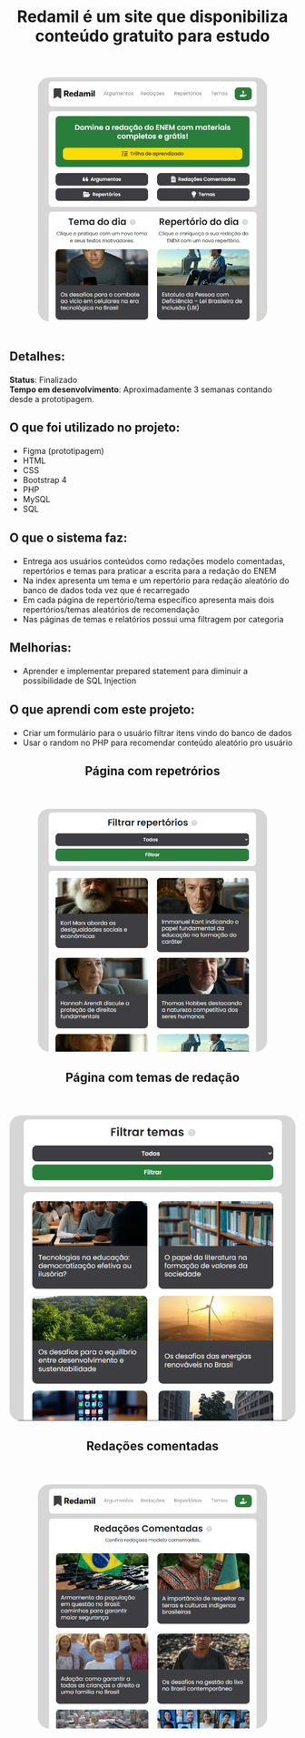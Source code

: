 <div align="center "style="margin-top: 20px; margin-bottom: 20px;">
  <h1>Redamil é um site que disponibiliza conteúdo gratuito para estudo</h1> <br>
</div>

<div align="center" style="margin-top: 20px;">
  <img src="images/assets/index.jpg" style="border-radius: 20px; max-width: 80%; height: auto;">
</div>

<br>

<div align="left" style="margin-top: 20px; margin-bottom: 20px;">
  <h2>Detalhes:</h2>
</div>

<div align="left" style="margin-top: 20px; margin-bottom: 20px;">
  <strong>Status</strong>: Finalizado <br>
  <strong>Tempo em desenvolvimento</strong>: Aproximadamente 3 semanas contando desde a prototipagem. <br> 
</div>

<div align="left" style="margin-top: 20px; margin-bottom: 20px;">
  <h2>O que foi utilizado no projeto:</h2>
</div>

<ul>
  <li>Figma (prototipagem)</li>
  <li>HTML</li>
  <li>CSS</li>
  <li>Bootstrap 4</li>
  <li>PHP</li>
  <li>MySQL</li>
  <li>SQL</li>
</ul>

<div align="left" style="margin-top: 20px; margin-bottom: 20px;">
  <h2>O que o sistema faz:</h2>
</div>

<ul>
  <li>Entrega aos usuários conteúdos como redações modelo comentadas, repertórios e temas para praticar a escrita para a redação do ENEM</li>
  <li>Na index apresenta um tema e um repertório para redação aleatório do banco de dados toda vez que é recarregado</li>
  <li>Em cada página de repertório/tema específico apresenta mais dois repertórios/temas aleatórios de recomendação</li>
  <li>Nas páginas de temas e relatórios possui uma filtragem por categoria</li>
</ul>

<div align="left" style="margin-top: 20px; margin-bottom: 20px;">
  <h2>Melhorias:</h2>
</div>

<ul>
  <li>Aprender e implementar prepared statement para diminuir a possibilidade de SQL Injection</li>
</ul>

<div align="left" style="margin-top: 20px; margin-bottom: 20px;">
  <h2>O que aprendi com este projeto:</h2>
</div>

<ul>
  <li>Criar um formulário para o usuário filtrar itens vindo do banco de dados</li>
  <li>Usar o random no PHP para recomendar conteúdo aleatório pro usuário</li>
</ul>

<div align="center" style="margin-top: 20px; margin-bottom: 20px;">
  <h2>Página com repetrórios</h2> <br>
</div>

<div align="center">
  <img src="images/assets/repertorios.png" style="border-radius: 20px; max-width: 80%; height: auto;">
</div>

<div align="center" style="margin-top: 20px; margin-bottom: 20px;">
  <h2>Página com temas de redação</h2> <br>
</div>

<div align="center">
  <img src="images/assets/temas.png" style="border-radius: 20px; height: auto;">
</div>

<div align="center" style="margin-top: 20px; margin-bottom: 20px;">
  <h2>Redações comentadas</h2> <br>
</div>

<div align="center">
  <img src="images/assets/redacoes.png" style="border-radius: 20px; max-width: 80%; height: auto;">
</div>




